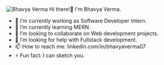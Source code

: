 ![Bhavya Verma](https://github.com/Bhavya-Verma07/Bhavya-Verma07/assets/106434097/7895c9e0-9f26-4cf2-950d-6c00171cc81b)
 Hi there!👋 I'm Bhavya Verma.
- 🔭 I’m currently working as Software Developer Intern.
- 🌱 I’m currently learning MERN.
- 👯 I’m looking to collaborate on Web development projects.
- 🤔 I’m looking for help with Fullstack development.
- 📫 How to reach me: linkedin.com/in/bhavyaverma07
- ⚡ Fun fact: I can sketch you.
 <!-- - 💬 Ask me about the latest news of the time. -->
 <!-- - 😄 Pronouns:  -->

